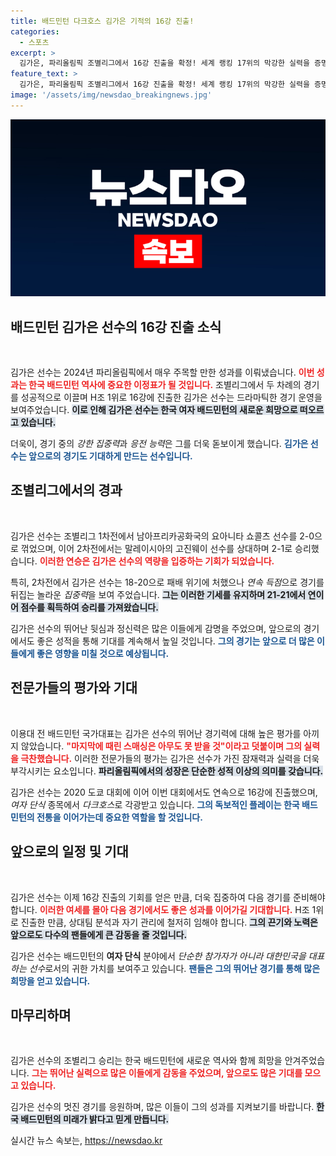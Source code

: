 ```yaml
---
title: 배드민턴 다크호스 김가은 기적의 16강 진출!
categories:
  - 스포츠
excerpt: >
  김가은, 파리올림픽 조별리그에서 16강 진출을 확정! 세계 랭킹 17위의 막강한 실력을 증명하며 조 1위로 올라섰고, 남아프리카공화국 선수와의 압도적 승리에 이어, 고진웨이를 꺾은 그의 뒷심이 화제다. 이번 대회의 다크호스가 될지 주목해보자!
feature_text: >
  김가은, 파리올림픽 조별리그에서 16강 진출을 확정! 세계 랭킹 17위의 막강한 실력을 증명하며 조 1위로 올라섰고, 남아프리카공화국 선수와의 압도적 승리에 이어, 고진웨이를 꺾은 그의 뒷심이 화제다. 이번 대회의 다크호스가 될지 주목해보자!
image: '/assets/img/newsdao_breakingnews.jpg'
---
```


<p><img src="/assets/img/newsdao_breakingnews.jpg" alt="cryptoinkorea 속보" /></p>

<h2 data-ke-size="size26">배드민턴 김가은 선수의 16강 진출 소식</h2>

<p data-ke-size="size16">&nbsp;</p>

<p>김가은 선수는 2024년 파리올림픽에서 매우 주목할 만한 성과를 이뤄냈습니다. <b><span style="color: #ee2323;">이번 성과는 한국 배드민턴 역사에 중요한 이정표가 될 것입니다.</span></b> 조별리그에서 두 차례의 경기를 성공적으로 이끌며 H조 1위로 16강에 진출한 김가은 선수는 드라마틱한 경기 운영을 보여주었습니다. <b><span style="background-color: #21538527;">이로 인해 김가은 선수는 한국 여자 배드민턴의 새로운 희망으로 떠오르고 있습니다.</span></b> </p>

<p>더욱이, 경기 중의 <em>강한 집중력</em>과 <em>응전 능력</em>은 그를 더욱 돋보이게 했습니다. <b><span style="color: #1a5490;">김가은 선수는 앞으로의 경기도 기대하게 만드는 선수입니다.</span></b> </p>

<h2 data-ke-size="size26">조별리그에서의 경과</h2>

<p data-ke-size="size16">&nbsp;</p>

<p>김가은 선수는 조별리그 1차전에서 남아프리카공화국의 요아니타 쇼콜츠 선수를 2-0으로 꺾었으며, 이어 2차전에서는 말레이시아의 고진웨이 선수를 상대하며 2-1로 승리했습니다. <b><span style="color: #ee2323;">이러한 연승은 김가은 선수의 역량을 입증하는 기회가 되었습니다.</span></b> </p>

<p>특히, 2차전에서 김가은 선수는 18-20으로 패배 위기에 처했으나 <em>연속 득점</em>으로 경기를 뒤집는 놀라운 <em>집중력</em>을 보여 주었습니다. <b><span style="background-color: #21538527;">그는 이러한 기세를 유지하며 21-21에서 연이어 점수를 획득하여 승리를 가져왔습니다.</span></b> </p>

<p>김가은 선수의 뛰어난 뒷심과 정신력은 많은 이들에게 감명을 주었으며, 앞으로의 경기에서도 좋은 성적을 통해 기대를 계속해서 높일 것입니다. <b><span style="color: #1a5490;">그의 경기는 앞으로 더 많은 이들에게 좋은 영향을 미칠 것으로 예상됩니다.</span></b> </p>

<h2 data-ke-size="size26">전문가들의 평가와 기대</h2>

<p data-ke-size="size16">&nbsp;</p>

<p>이용대 전 배드민턴 국가대표는 김가은 선수의 뛰어난 경기력에 대해 높은 평가를 아끼지 않았습니다. <b><span style="color: #ee2323;">"마지막에 때린 스매싱은 아무도 못 받을 것"이라고 덧붙이며 그의 실력을 극찬했습니다.</span></b> 이러한 전문가들의 평가는 김가은 선수가 가진 잠재력과 실력을 더욱 부각시키는 요소입니다. <b><span style="background-color: #21538527;">파리올림픽에서의 성장은 단순한 성적 이상의 의미를 갖습니다.</span></b> </p>

<p>김가은 선수는 2020 도쿄 대회에 이어 이번 대회에서도 연속으로 16강에 진출했으며, <em>여자 단식</em> 종목에서 <em>다크호스</em>로 각광받고 있습니다. <b><span style="color: #1a5490;">그의 독보적인 플레이는 한국 배드민턴의 전통을 이어가는데 중요한 역할을 할 것입니다.</span></b> </p>

<h2 data-ke-size="size26">앞으로의 일정 및 기대</h2>

<p data-ke-size="size16">&nbsp;</p>

<p>김가은 선수는 이제 16강 진출의 기회를 얻은 만큼, 더욱 집중하여 다음 경기를 준비해야 합니다. <b><span style="color: #ee2323;">이러한 여세를 몰아 다음 경기에서도 좋은 성과를 이어가길 기대합니다.</span></b> H조 1위로 진출한 만큼, 상대팀 분석과 자기 관리에 철저히 임해야 합니다. <b><span style="background-color: #21538527;">그의 끈기와 노력은 앞으로도 다수의 팬들에게 큰 감동을 줄 것입니다.</span></b> </p>

<p>김가은 선수는 배드민턴의 <b>여자 단식</b> 분야에서 <em>단순한 참가자가 아니라 대한민국을 대표하는 선수</em>로서의 귀한 가치를 보여주고 있습니다. <b><span style="color: #1a5490;">팬들은 그의 뛰어난 경기를 통해 많은 희망을 얻고 있습니다.</span></b> </p>

<h2 data-ke-size="size26">마무리하며</h2>

<p data-ke-size="size16">&nbsp;</p>

<p>김가은 선수의 조별리그 승리는 한국 배드민턴에 새로운 역사와 함께 희망을 안겨주었습니다. <b><span style="color: #ee2323;">그는 뛰어난 실력으로 많은 이들에게 감동을 주었으며, 앞으로도 많은 기대를 모으고 있습니다.</span></b> </p>

<p>김가은 선수의 멋진 경기를 응원하며, 많은 이들이 그의 성과를 지켜보기를 바랍니다. <b><span style="background-color: #21538527;">한국 배드민턴의 미래가 밝다고 믿게 만듭니다.</span></b> </p>
실시간 뉴스 속보는, <a href="https://newsdao.kr" rel="dofollow">https://newsdao.kr</a>


